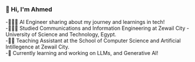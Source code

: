 ### 👋 Hi, I'm Ahmed

-👨🏻‍💻 AI Engineer sharing about my journey and learnings in tech!<br/>
-👩🏻‍🎓 Studied Communications and Information Engineering at Zewail City - University of Science and Technology, Egypt.<br/>
-🧑‍🏫 Teaching Assistant at the School of Computer Science and Artificial Intillegence at Zewail City.<br/>
-💭 Currently learning and working on LLMs, and Generative AI!<br/>


<!--
**g00dAA/g00dAA** is a ✨ _special_ ✨ repository because its `README.md` (this file) appears on your GitHub profile.

Here are some ideas to get you started:

- 🔭 I’m currently working on ...
- 🌱 I’m currently learning ...
- 👯 I’m looking to collaborate on ...
- 🤔 I’m looking for help with ...
- 💬 Ask me about ...
- 📫 How to reach me: ...
- 😄 Pronouns: ...
- ⚡ Fun fact: ...
-->
